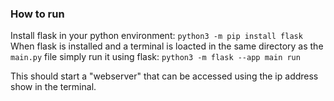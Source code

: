 ### How to run
Install flask in your python environment: `python3 -m pip install flask`
When flask is installed and a terminal is loacted in the same directory as the `main.py` file simply run it using flask:
`python3 -m flask --app main run`

This should start a "webserver" that can be accessed using the ip address show in the terminal.
